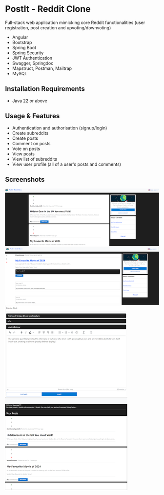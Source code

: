 # PostIt - Reddit Clone

Full-stack web application mimicking core Reddit functionalities (user registration, post creation and upvoting/downvoting)

- Angular
- Bootstrap
- Spring Boot
- Spring Security
- JWT Authentication
- Swagger, Springdoc
- Mapstruct, Postman, Mailtrap
- MySQL

## Installation Requirements
- Java 22 or above

## Usage & Features
- Authentication and authorisation (signup/login)
- Create subreddits
- Create posts
- Comment on posts
- Vote on posts
- View posts
- View list of subreddits
- View user profile (all of a user's posts and comments)

## Screenshots

![](Screenshots/1.png)
![](Screenshots/2.png)
![](Screenshots/3.png)
![](Screenshots/4.png)
